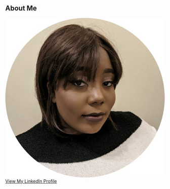 ## About Me

<a href="https://catstacks.github.io/">
    <img src="assets/images/professional profile round.jpg" alt="Logo"/>
</a>

<html>
    <script src="https://platform.linkedin.com/badges/js/profile.js" async defer type="text/javascript"></script>
    <div class="badge-base LI-profile-badge" data-locale="en_US" data-size="medium" data-theme="light" data-type="VERTICAL" data-vanity="cherise-stanley-ambcs-938bb814a" data-version="v1"><a class="badge-base__link LI-simple-link" href="https://uk.linkedin.com/in/cherise-stanley-ambcs-938bb814a?trk=profile-badge">View My LinkedIn Profile</a></div>
</html>